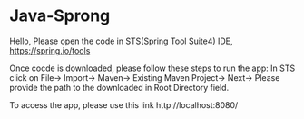 # Java-Sprong

Hello,
Please open the code in STS(Spring Tool Suite4) IDE, https://spring.io/tools

Once cocde is downloaded, please follow these steps to run the app:
In STS click on File-> Import-> Maven-> Existing Maven Project-> Next-> 
Please provide the path to the downloaded in Root Directory field.

To access the app, please use this link http://localhost:8080/
